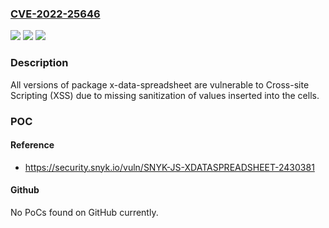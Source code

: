 ### [CVE-2022-25646](https://cve.mitre.org/cgi-bin/cvename.cgi?name=CVE-2022-25646)
![](https://img.shields.io/static/v1?label=Product&message=x-data-spreadsheet&color=blue)
![](https://img.shields.io/static/v1?label=Version&message=%3E%3D%200%20&color=brighgreen)
![](https://img.shields.io/static/v1?label=Vulnerability&message=Cross-site%20Scripting%20(XSS)&color=brighgreen)

### Description

All versions of package x-data-spreadsheet are vulnerable to Cross-site Scripting (XSS) due to missing sanitization of values inserted into the cells.

### POC

#### Reference
- https://security.snyk.io/vuln/SNYK-JS-XDATASPREADSHEET-2430381

#### Github
No PoCs found on GitHub currently.

